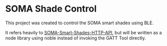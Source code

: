 SOMA Shade Control
======================

This project was created to control the SOMA smart shades using BLE. 

It refers heavily to [SOMA-Smart-Shades-HTTP-API](https://github.com/paolotremadio/SOMA-Smart-Shades-HTTP-API),
but will be written as a node library using noble instead of invoking
the GATT Tool directly.
